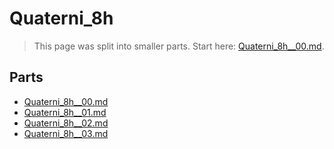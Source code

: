 # Quaterni_8h

> This page was split into smaller parts. Start here: [Quaterni_8h__00.md](Quaterni_8h__00.md).

## Parts

- [Quaterni_8h__00.md](Quaterni_8h__00.md)
- [Quaterni_8h__01.md](Quaterni_8h__01.md)
- [Quaterni_8h__02.md](Quaterni_8h__02.md)
- [Quaterni_8h__03.md](Quaterni_8h__03.md)

